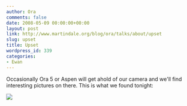 ```yaml
---
author: Ora
comments: false
date: 2008-05-09 00:00:00+00:00
layout: post
link: http://www.martindale.org/blog/ora/talks/about/upset
slug: upset
title: Upset
wordpress_id: 339
categories:
- Ewan
---
```


Occasionally Ora 5 or Aspen will get ahold of our camera and we'll find interesting pictures on there. This is what we found tonight:  
  
[![](http://www.martindale.org/uploaded_images/IMG_2075-709984.jpg)](http://www.martindale.org/uploaded_images/IMG_2075-709990.jpg)
